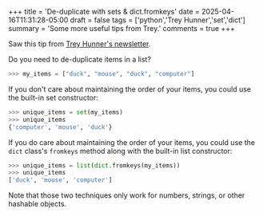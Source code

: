 +++
title = 'De-duplicate with sets & dict.fromkeys'
date = 2025-04-16T11:31:28-05:00
draft = false
tags = ['python','Trey Hunner','set','dict']
summary = 'Some more useful tips from Trey.'
comments = true
+++

Saw this tip from [Trey Hunner's newsletter](https://www.pythonmorsels.com/).


Do you need to de-duplicate items in a list?
```python
>>> my_items = ["duck", "mouse", "duck", "computer"]
```
If you don't care about maintaining the order of your items, you could use the built-in set constructor:
```python
>>> unique_items = set(my_items)
>>> unique_items
{'computer', 'mouse', 'duck'}
```
If you do care about maintaining the order of your items, you could use the `dict` class's `fromkeys` method along with the built-in list constructor:
```python
>>> unique_items = list(dict.fromkeys(my_items))
>>> unique_items
['duck', 'mouse', 'computer']
```
Note that those two techniques only work for numbers, strings, or other hashable objects.
